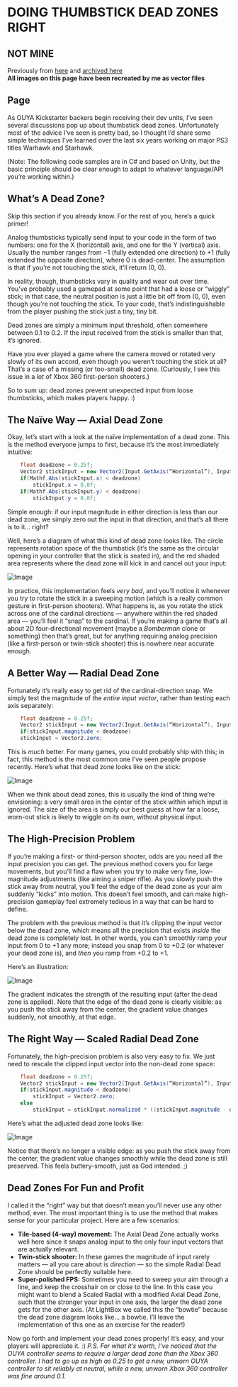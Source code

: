 # DOING THUMBSTICK DEAD ZONES RIGHT

## NOT MINE
Previously from [here](www.third-helix.com/2013/04/12/doing-thumbstick-dead-zones-right.html) and [archived here](https://web.archive.org/web/20141025070920/https://www.third-helix.com/2013/04/12/doing-thumbstick-dead-zones-right.html)<br>
**All images on this page have been recreated by me as vector files**

## Page
As OUYA Kickstarter backers begin receiving their dev units, I’ve seen several discussions pop up about thumbstick dead zones.
Unfortunately most of the advice I’ve seen is pretty bad, so I thought I’d share some simple techniques I’ve learned over the last six years 
working on major PS3 titles Warhawk and Starhawk.

(Note: The following code samples are in C# and based on Unity, but 
the basic principle should be clear enough to adapt to whatever 
language/API you’re working within.)

## What’s A Dead Zone?
Skip this section if you already know. For the rest of you, here’s a quick primer!

Analog thumbsticks typically send input to your code in the form of two numbers: one for the X (horizontal) axis, and one for the Y (vertical) axis.
Usually the number ranges from −1 (fully extended one direction) to +1 (fully extended the opposite direction), where 0 is dead-center. The assumption is that if you’re not touching the stick,
it’ll return (0, 0).

In reality, though, thumbsticks vary in quality and wear out over 
time. You’ve probably used a gamepad at some point that had a loose or 
“wiggly” stick; in that case, the neutral position is just a little bit 
off from (0, 0), even though you’re not touching the stick. To your 
code, that’s indistinguishable from the player pushing the stick just a 
tiny, tiny bit.

Dead zones are simply a minimum input threshold, often somewhere between 0.1 to 0.2.
If the input received from the stick is smaller than that, it’s ignored.

Have you ever played a game where the camera moved or rotated very 
slowly of its own accord, even though you weren’t touching the stick at 
all? That’s a case of a missing (or too-small) dead zone. (Curiously, I 
see this issue in a _lot_ of Xbox 360 first-person shooters.)

So to sum up: dead zones prevent unexpected input from loose thumbsticks, which makes players happy. :)

## The Naïve Way — Axial Dead Zone
Okay, let’s start with a look at the naïve implementation of a dead 
zone. This is the method everyone jumps to first, because it’s the most 
immediately intuitive:

```c#
	float deadzone = 0.25f;
	Vector2 stickInput = new Vector2(Input.GetAxis(“Horizontal”), Input.GetAxis(“Vertical”));
	if(Mathf.Abs(stickInput.x) < deadzone)
		stickInput.x = 0.0f;
	if(Mathf.Abs(stickInput.y) < deadzone)
		stickInput.y = 0.0f;
```

Simple enough: if our input magnitude in either direction is less 
than our dead zone, we simply zero out the input in that direction, and 
that’s all there is to it… right?

Well, here’s a diagram of what this kind of dead zone looks like. The circle represents rotation space of the thumbstick
(it’s the same as the circular opening in your controller that the stick is seated in), and the red shaded area represents
 where the dead zone will kick in and cancel out your input:
 
![Image](images/axial-deadzone.svg)

In practice, this implementation feels _very bad_, and you’ll 
notice it whenever you try to rotate the stick in a sweeping motion 
(which is a really common gesture in first-person shooters). What 
happens is, as you rotate the stick across one of the cardinal 
directions — anywhere within the red shaded area — you’ll feel it “snap”
 to the cardinal. If you’re making a game that’s all about 2D 
four-directional movement (maybe a _Bomberman_ clone or 
something) then that’s great, but for anything requiring analog 
precision (like a first-person or twin-stick shooter) this is nowhere 
near accurate enough.

## A Better Way — Radial Dead Zone
Fortunately it’s really easy to get rid of the cardinal-direction snap. We simply test the magnitude of the _entire input vector_, rather than testing each axis separately:

```c#
	float deadzone = 0.25f;
	Vector2 stickInput = new Vector2(Input.GetAxis(“Horizontal”), Input.GetAxis(“Vertical”));
	if(stickInput.magnitude < deadzone)
	stickInput = Vector2.zero;
```

This is _much_ better. For many games, you could probably ship
 with this; in fact, this method is the most common one I’ve seen people
 propose recently. Here’s what that dead zone looks like on the stick:
 
![Image](images/radial-deadzone.svg)

When we think about dead zones, this is usually the kind of thing  we’re envisioning:
 a very small area in the center of the stick within which input is ignored.
The size of the area is simply our best guess at how far a loose, worn-out stick is likely to wiggle on its own,
 without physical input.

## The High-Precision Problem
If you’re making a first- or third-person shooter, odds are you need all the input precision you can get.
 The previous method covers you for large movements, but you’ll find a flaw when you try to make very fine,
 low-magnitude adjustments (like aiming a sniper rifle). As you slowly push the stick away from neutral,
 you’ll feel the edge of the dead zone as your aim suddenly “kicks” into motion. This doesn’t feel smooth,
 and can make high-precision gameplay feel extremely tedious in a way that can be hard to define.

The problem with the previous method is that it’s clipping the input vector below the dead zone,
 which means all the precision that exists _inside_ the dead zone is completely lost. In other words,
 you can’t smoothly ramp your input from 0 to +1 any more; instead you snap from 0 to +0.2
 (or whatever your dead zone is), and _then_ you ramp from +0.2 to +1.
 
Here’s an illustration:

![Image](images/precision-problem.svg)

The gradient indicates the strength of the resulting input (after the dead zone is applied).
 Note that the edge of the dead zone is clearly visible: as you push the stick away from the center, the gradient value
 changes suddenly, not smoothly, at that edge.

## The Right Way — Scaled Radial Dead Zone
Fortunately, the high-precision problem is also very easy to fix. We just need to rescale the clipped input vector
 into the non-dead zone space:

```c#
	float deadzone = 0.25f;
	Vector2 stickInput = new Vector2(Input.GetAxis(“Horizontal”), Input.GetAxis(“Vertical”));
	if(stickInput.magnitude < deadzone)
		stickInput = Vector2.zero;
	else
		stickInput = stickInput.normalized * ((stickInput.magnitude - deadzone) / (1 - deadzone));
```

Here’s what the adjusted dead zone looks like:

![Image](images/scaled-radial-deadzone.svg)

Notice that there’s no longer a visible edge: as you push the stick away from the center,
 the gradient value changes smoothly while the dead zone is still preserved.
 This feels buttery-smooth, just as God intended. ;)

## Dead Zones For Fun and Profit
I called it the “right” way but that doesn’t mean you’ll never use any other method, ever.
 The most important thing is to use the method that makes sense for your particular project.
 Here are a few scenarios:

- **Tile-based (4-way) movement:** The Axial Dead Zone actually works well here since it snaps
 analog input to the only four input vectors that are actually relevant.
- **Twin-stick shooter:** In these games the magnitude of input rarely matters —
 all you care about is _direction_ — so the simple Radial Dead Zone should be perfectly suitable here.
- **Super-polished FPS:** Sometimes you need to sweep your aim through a line, and keep the crosshair on or close to the line.
 In this case you might want to blend a Scaled Radial with a modified Axial Dead Zone, such that the stronger your input in one axis,
 the larger the dead zone gets for the other axis. (At LightBox we called this the “bowtie” because the dead zone diagram looks like… a bowtie.
 I’ll leave the implementation of this one as an exercise for the reader!)

Now go forth and implement your dead zones properly! It’s easy, and your players will appreciate it. :)
_P.S. For what it’s worth, I’ve noticed that the OUYA controller seems to require a larger dead zone than
 the Xbox 360 controller. I had to go up as high as 0.25 to get a new, unworn OUYA controller to sit
 reliably at neutral, while a new, unworn Xbox 360 controller was fine around 0.1._
